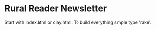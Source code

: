 # Rural Reader Newsletter

Start with index.html or clay.html.  To build everything simple type 'rake'.
